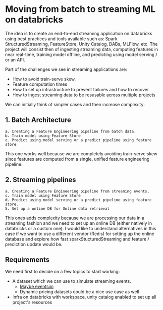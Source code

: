 # Moving from batch to streaming ML on databricks

The idea is to create an end-to-end streaming application on databricks using best practices and tools available such as: Spark StructuredStreaming, FeatureStore, Unity Catalog, DABs, MLFlow, etc.
The project will consist then of ingesting streaming data, computing features in near real-time, training model offline, and predicting using model serving / or an API.

Part of the challenges we see in streaming applications are:
 - How to avoid train-serve skew.
 - Feature computation times
 - How to set up infrastructure to prevent failures and how to recover
 - How to ingest streaming data to be resusable across multiple projects

We can initially think of simpler cases and then increase complexity:

## 1. Batch Architecture
	a. Creating a Feature Engineering pipeline from batch data.
	b. Train model using Feature Store
	c. Predict using model serving or a predict pipeline using feature store

This one works well because we are completely avoiding train-serve skew since features are computed from a single, unified feature engineering pipeline.

## 2. Streaming pipelines
    a. Creating a Feature Engineering pipeline from streaming events.
    c. Train model using Feature Store
    d. Predict using model serving or a predict pipeline using feature store.
    5. Set up a online DB for Online data retrieval



This ones adds complexity because we are processing our data in a streaming fashion and we need to set up an online DB (either natively in databricks or a custom one). I would like to understand alternatives in this case if we want to use a different vendor (Redis) for setting up the online database and explore how fast sparkStucturedStreaming and feature / prediction update would be.

## Requirements

We need first to decide on a few topics to start working:

 - A dataset which we can use to simulate streaming events.
   - [Maybe eventsim](https://github.com/Interana/eventsim)
   - Dynamic pricing datasets could be a nice use case as well
 - Infra on databricks with workspace, unity catalog enabled to set up all project's resources
